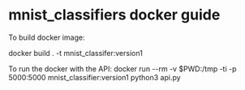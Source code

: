 # mnist_classifiers docker guide

To build docker image:

docker build . -t mnist_classifer:version1

To run the docker with the API:
docker run --rm -v $PWD:/tmp -ti -p 5000:5000 mnist_classifier:version1 python3 api.py



